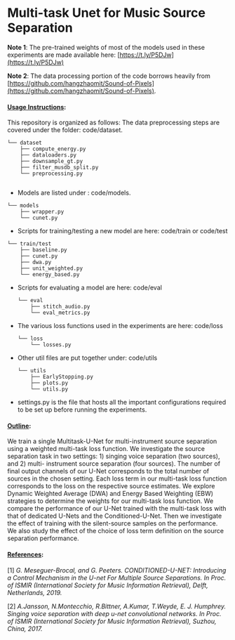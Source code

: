 #  Multi-task Unet for Music Source Separation

**Note 1**: The pre-trained weights of most of the models used in these experiments are made available here: [https://t.ly/P5DJw](https://t.ly/P5DJw)

**Note 2**: The data processing portion of the code borrows heavily from [https://github.com/hangzhaomit/Sound-of-Pixels](https://github.com/hangzhaomit/Sound-of-Pixels).

#### <ins>Usage Instructions</ins>:
This repository is organized as follows:
The data preprocessing steps are covered under the folder: code/dataset. 
  ```
  └── dataset
      ├── compute_energy.py
      ├── dataloaders.py
      ├── downsample_gt.py
      ├── filter_musdb_split.py
      └── preprocessing.py
      
  ```
  
  - Models are listed under : code/models.
  ```
  └── models
      ├── wrapper.py
      └── cunet.py
  ```
  
  - Scripts for training/testing a new model are here: code/train or code/test
  ```
  └── train/test
      ├── baseline.py
      ├── cunet.py
      ├── dwa.py
      ├── unit_weighted.py
      └── energy_based.py
  ```
  
  - Scripts for evaluating a model are here: code/eval
    ```
    └── eval
        ├── stitch_audio.py
        └── eval_metrics.py
    ```
  
  - The various loss functions used in the experiments are here: code/loss
    ```
    └── loss
        └── losses.py
    ```
    
  - Other util files are put together under: code/utils
    ```
    └── utils
        ├── EarlyStopping.py
        ├── plots.py
        └── utils.py
    ```
    
  - settings.py is the file that hosts all the important configurations required to be set up before running the experiments.

#### <ins>Outline</ins>:
We train a single Multitask-U-Net for multi-instrument source separation using a weighted multi-task loss function. We investigate the source separation task in two settings: 1) singing voice separation (two sources), and 2) multi- instrument source separation (four sources). The number of final output channels of our U-Net corresponds to the total number of sources in the chosen setting. Each loss term in our multi-task loss function corresponds to the loss on the respective source estimates. We explore Dynamic Weighted Average (DWA) and Energy Based Weighting (EBW) strategies to determine the weights for our multi-task loss function. We compare the performance of our U-Net trained with the multi-task loss with that of dedicated U-Nets and the Conditioned-U-Net. Then we investigate the effect of training with the silent-source samples on the performance. We also study the effect of the choice of loss term definition on the source separation performance.

#### <ins>References</ins>:

[1] *G. Meseguer-Brocal, and G. Peeters. CONDITIONED-U-NET: Introducing a Control Mechanism in the U-net For Multiple Source Separations. In Proc. of ISMIR (International Society for Music Information Retrieval), Delft, Netherlands, 2019.*

[2] *A.Jansson, N.Montecchio, R.Bittner, A.Kumar, T.Weyde, E. J. Humphrey. Singing voice separation with deep u-net convolutional networks. In Proc. of ISMIR (International Society for Music Information Retrieval), Suzhou, China, 2017.*

